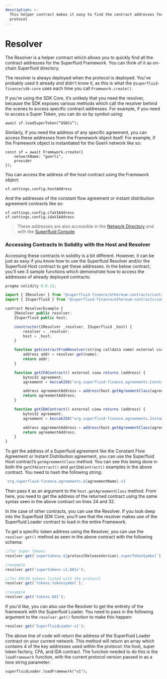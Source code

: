 ```yaml
---
description: >-
  This helper contract makes it easy to find the contract addresses for the
  protocol
---
```


# Resolver

The Resolver is a helper contract which allows you to quickly find all the contract addresses for the Superfluid Framework. You can think of it as on-chain Superfluid directory.

The resolver is always deployed when the protocol is deployed. You've probably used it already and didn't know it, as this is what the `@superfluid-finance/sdk-core` uses each time you call `Framework.create()`.

If you’re using the SDK Core, it’s unlikely that you need the resolver, because the SDK exposes various methods which call the resolver behind the scenes to access specific contract addresses. For example, if you need to access a Super Token, you can do so by symbol using:

`await sf.loadSuperToken(”USDCx”);`

Similarly, if you need the address of any specific agreement, you can access these addresses from the Framework object itself. For example, if the Framework object is instantiated for the Goerli network like so:

```
const sf = await Framework.create({
    networkName: "goerli",
    provider
});
```

You can access the address of the host contract using the Framework object:

`sf.settings.config.hostAddress`

And the addresses of the constant flow agreement or instant distribution agreement contracts like so:

```
sf.settings.config.cfaV1Address
sf.settings.config.idaV1Address
```

> These addresses are also accessible in the [Network Directory](../networks/) and with the [Superfluid Console](https://console.superfluid.finance/protocol).

### Accessing Contracts In Solidity with the Host and Resolver

Accessing these contracts in solidity is a bit different. However, it can be just as easy if you know how to use the Superfluid Resolver and/or the Superfluid Host contract to get these addresses. In the below contract, you’ll see 3 sample functions which demonstrate how to access the addresses of already deployed contracts:

```jsx
pragma solidity 0.8.13;

import { IResolver } from "@superfluid-finance/ethereum-contracts/contracts/interfaces/utils/IResolver.sol";
import { ISuperfluid } from "@superfluid-finance/ethereum-contracts/contracts/interfaces/superfluid/ISuperfluid.sol";

contract ResolverExample {
    IResolver public resolver;
    ISuperfluid public host;

    constructor(IResolver _resolver, ISuperfluid _host) {
        resolver = _resolver;
        host = _host;
    }

    function getContractFromResolver(string calldata name) external view returns (address) {
        address addr = resolver.get(name);
        return addr;
    }

    function getCFAContract() external view returns (address) {
        bytes32 agreement;
        agreement = keccak256("org.superfluid-finance.agreements.ConstantFlowAgreement.v1");

        address agreementAddress = address(host.getAgreementClass(agreement));
        return agreementAddress;
    }

    function getIDAContract() external view returns (address) {
        bytes32 agreement;
        agreement = keccak256("org.superfluid-finance.agreements.InstantDistributionAgreement.v1");

        address aggrementAddress = address(host.getAgreementClass(agreement));
        return agreementAddress;
    }
}
```

To get the address of a Superfluid agreement like the Constant Flow Agreement or Instant Distribution agreement, you can use the Superfluid Host contract’s `getAgreementClass` method. You can see this being done in both the `getCFAContract()` and `getIDAContract()` examples in the above contract. You need to hash the following string:

```jsx
`org.superfluid-finance.agreements.${agreementName}.v1`
```

Then pass it as an argument to the `host.getAgreementClass` method. From here, you need to get the address of the returned contract using the same syntax seen in the above contract on lines 24 and 32.

In the case of other contracts, you can use the Resolver. If you look deep into the Superfluid SDK Core, you’ll see that the resolver makes use of the Superfluid Loader contract to load in the entire Framework.

To get a specific token address using the Resolver, you can use the `resolver.get()` method as seen in the above contract with the following schema:

```jsx
//for Super Tokens
resolver.get(`supertokens.${protocolReleaseVersion}.superTokenSymbol`);

//example
resolver.get('supertokens.v1.DAIx');
```

```jsx
//for ERC20 tokens listed with the protocol
resolver.get(`tokens.tokensymbol`);

//example
resolver.get('tokens.DAI');
```

If you'd like, you can also use the Resolver to get the entirety of the framework with the Superfluid Loader. You need to pass in the following argument to the `resolver.get()` function to make this happen:

```jsx
resolver.get('SuperfluidLoader-v1');
```

The above line of code will return the address of the Superfluid Loader contract on your current network. This method will return an array which contains 4 of the key addresses used within the protocol: the host, super token factory, CFA, and IDA contract. The function needed to do this is the `loadFramework` function, with the current protocol version passed in as a lone string parameter:

```
superfluidLoader.loadFramework("v1");
```
